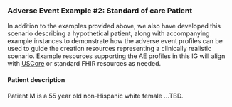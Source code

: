 ### Adverse Event Example #2: Standard of care Patient


In addition to the examples provided above, we also have developed this scenario describing a hypothetical patient, along with accompanying example instances to demonstrate how the adverse event profiles can be used to guide the creation resources representing a clinically realistic scenario. Example resources supporting the AE profiles in this IG will align with [USCore](http://hl7.org/fhir/us/core/index.html) or standard FHIR resources as needed.

#### Patient description

Patient M is a 55 year old non-Hispanic white female ...TBD.
